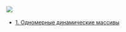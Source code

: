 [![](https://img.shields.io/badge/C%2B%2B-00599C?style=for-the-badge&logo=c%2B%2B&logoColor=white)](C++/)
---
* [1. Одномерные динамические массивы](Learning-Cpp/LabsKemSU/lab1)
